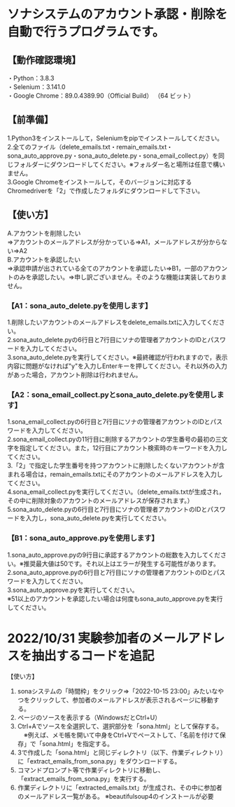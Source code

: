 # ソナシステムのアカウント承認・削除を自動で行うプログラムです。

## 【動作確認環境】
・Python：3.8.3  
・Selenium：3.141.0  
・Google Chrome：89.0.4389.90（Official Build） （64 ビット）  

## 【前準備】
1.Python3をインストールして，Seleniumをpipでインストールしてください。  
2.全てのファイル（delete_emails.txt・remain_emails.txt・sona_auto_approve.py・sona_auto_delete.py・sona_email_collect.py）を同じフォルダーにダウンロードしてください。※フォルダー名と場所は任意で構いません。  
3.Google Chromeをインストールして，そのバージョンに対応するChromedriverを「2」で作成したフォルダにダウンロードして下さい。  

## 【使い方】  
A.アカウントを削除したい  
⇒アカウントのメールアドレスが分かっている⇒A1，メールアドレスが分からない⇒A2  
B.アカウントを承認したい  
⇒承認申請が出されている全てのアカウントを承認したい⇒B1，一部のアカウントのみを承認したい。⇒申し訳ございません。そのような機能は実装しておりません。  

### 【A1：sona_auto_delete.pyを使用します】  
1.削除したいアカウントのメールアドレスをdelete_emails.txtに入力してください。  
2.sona_auto_delete.pyの6行目と7行目にソナの管理者アカウントのIDとパスワードを入力してください。  
3.sona_auto_delete.pyを実行してください。※最終確認が行われますので，表示内容に問題がなければ"y"を入力しEnterキーを押してください。それ以外の入力があった場合，アカウント削除は行われません。  

### 【A2：sona_email_collect.pyとsona_auto_delete.pyを使用します】  
1.sona_email_collect.pyの6行目と7行目にソナの管理者アカウントのIDとパスワードを入力してください。  
2.sona_email_collect.pyの11行目に削除するアカウントの学生番号の最初の三文字を指定してください。また，12行目にアカウント検索時のキーワードを入力してください。  
3.「2」で指定した学生番号を持つアカウントに削除したくないアカウントが含まれる場合は，remain_emails.txtにそのアカウントのメールアドレスを入力してください。  
4.sona_email_collect.pyを実行してください。（delete_emails.txtが生成され，その中に削除対象のアカウントのメールアドレスが保存されます。）  
5.sona_auto_delete.pyの6行目と7行目にソナの管理者アカウントのIDとパスワードを入力し，sona_auto_delete.pyを実行してください。  

### 【B1：sona_auto_approve.pyを使用します】  
1.sona_auto_approve.pyの9行目に承認するアカウントの総数を入力してください。※推奨最大値は50です。それ以上はエラーが発生する可能性があります。  
2.sona_auto_approve.pyの6行目と7行目にソナの管理者アカウントのIDとパスワードを入力してください。  
3.sona_auto_approve.pyを実行してください。  
※51以上のアカウントを承認したい場合は何度もsona_auto_approve.pyを実行してください。  

# 2022/10/31 実験参加者のメールアドレスを抽出するコードを追記

【使い方】
1. sonaシステムの「時間枠」をクリック⇒「2022-10-15 23:00」みたいなやつをクリックして、参加者のメールアドレスが表示されるページに移動する。
2. ページのソースを表示する（WindowsだとCtrl+U）
3. Ctrl+Aでソースを全選択して、選択部分を「sona.html」として保存する。
　※例えば、メモ帳を開いて中身をCtrl+Vでペーストして、「名前を付けて保存」で「sona.html」を指定する。
4. 3で作成した「sona.html」と同じディレクトリ（以下、作業ディレクトリ）に「extract_emails_from_sona.py」をダウンロードする。
5. コマンドプロンプト等で作業ディレクトリに移動し、「extract_emails_from_sona.py」を実行する。
6. 作業ディレクトリに「extracted_emails.txt」が生成され、その中に参加者のメールアドレス一覧がある。
※beautifulsoup4のインストールが必要

